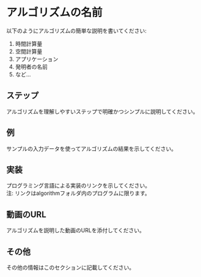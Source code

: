 # アルゴリズムの名前

以下のようにアルゴリズムの簡単な説明を書いてください:
1. 時間計算量
2. 空間計算量
3. アプリケーション
4. 発明者の名前
5. など...

## ステップ
アルゴリズムを理解しやすいステップで明確かつシンプルに説明してください。

## 例
サンプルの入力データを使ってアルゴリズムの結果を示してください。

## 実装
プログラミング言語による実装のリンクを示してください。  
注: リンクはalgorithmフォルダ内のプログラムに限ります。

## 動画のURL
アルゴリズムを説明した動画のURLを添付してください。

## その他
その他の情報はこのセクションに記載してください。
